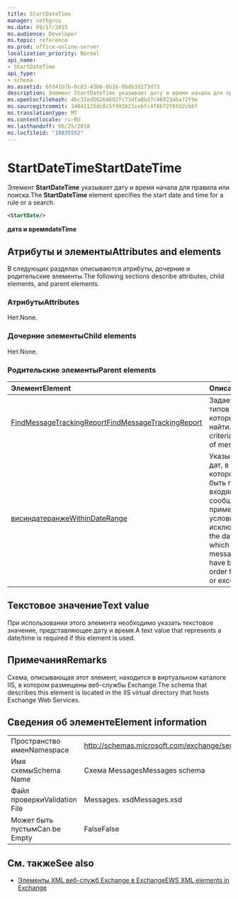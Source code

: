 ```yaml
---
title: StartDateTime
manager: sethgros
ms.date: 09/17/2015
ms.audience: Developer
ms.topic: reference
ms.prod: office-online-server
localization_priority: Normal
api_name:
- StartDateTime
api_type:
- schema
ms.assetid: 6fd41b7b-6c83-43b6-8b16-0bdb3d173d73
description: Элемент StartDateTime указывает дату и время начала для правила или поиска.
ms.openlocfilehash: 4bc32ed5626d692fc73dfa8bd7c46923aba72f9e
ms.sourcegitcommit: 34041125dc8c5f993b21cebfc4f8b72f0fd2cb6f
ms.translationtype: MT
ms.contentlocale: ru-RU
ms.lasthandoff: 06/25/2018
ms.locfileid: "19835552"
---
```

# <a name="startdatetime"></a><span data-ttu-id="22f46-103">StartDateTime</span><span class="sxs-lookup"><span data-stu-id="22f46-103">StartDateTime</span></span>

<span data-ttu-id="22f46-104">Элемент **StartDateTime** указывает дату и время начала для правила или поиска.</span><span class="sxs-lookup"><span data-stu-id="22f46-104">The **StartDateTime** element specifies the start date and time for a rule or a search.</span></span> 
  
```XML
<StartDate/>
```

<span data-ttu-id="22f46-105">**дата и время**</span><span class="sxs-lookup"><span data-stu-id="22f46-105">**dateTime**</span></span>

## <a name="attributes-and-elements"></a><span data-ttu-id="22f46-106">Атрибуты и элементы</span><span class="sxs-lookup"><span data-stu-id="22f46-106">Attributes and elements</span></span>

<span data-ttu-id="22f46-107">В следующих разделах описываются атрибуты, дочерние и родительские элементы.</span><span class="sxs-lookup"><span data-stu-id="22f46-107">The following sections describe attributes, child elements, and parent elements.</span></span>
  
### <a name="attributes"></a><span data-ttu-id="22f46-108">Атрибуты</span><span class="sxs-lookup"><span data-stu-id="22f46-108">Attributes</span></span>

<span data-ttu-id="22f46-109">Нет.</span><span class="sxs-lookup"><span data-stu-id="22f46-109">None.</span></span>
  
### <a name="child-elements"></a><span data-ttu-id="22f46-110">Дочерние элементы</span><span class="sxs-lookup"><span data-stu-id="22f46-110">Child elements</span></span>

<span data-ttu-id="22f46-111">Нет.</span><span class="sxs-lookup"><span data-stu-id="22f46-111">None.</span></span>
  
### <a name="parent-elements"></a><span data-ttu-id="22f46-112">Родительские элементы</span><span class="sxs-lookup"><span data-stu-id="22f46-112">Parent elements</span></span>

|<span data-ttu-id="22f46-113">**Элемент**</span><span class="sxs-lookup"><span data-stu-id="22f46-113">**Element**</span></span>|<span data-ttu-id="22f46-114">**Описание**</span><span class="sxs-lookup"><span data-stu-id="22f46-114">**Description**</span></span>|
|:-----|:-----|
|[<span data-ttu-id="22f46-115">FindMessageTrackingReport</span><span class="sxs-lookup"><span data-stu-id="22f46-115">FindMessageTrackingReport</span></span>](findmessagetrackingreport.md) <br/> |<span data-ttu-id="22f46-116">Задает условия для типов сообщений, которые требуется найти.</span><span class="sxs-lookup"><span data-stu-id="22f46-116">Specifies criteria for the types of messages to find.</span></span>  <br/> |
|[<span data-ttu-id="22f46-117">висиндатеранже</span><span class="sxs-lookup"><span data-stu-id="22f46-117">WithinDateRange</span></span>](withindaterange.md) <br/> |<span data-ttu-id="22f46-118">Указывает диапазон дат, в течение которого должны быть получены входящие сообщения, чтобы применялось условие или исключение.</span><span class="sxs-lookup"><span data-stu-id="22f46-118">Specifies the date range within which incoming messages have to have been received in order for the condition or exception to apply.</span></span>  <br/> |
   
## <a name="text-value"></a><span data-ttu-id="22f46-119">Текстовое значение</span><span class="sxs-lookup"><span data-stu-id="22f46-119">Text value</span></span>

 <span data-ttu-id="22f46-120">При использовании этого элемента необходимо указать текстовое значение, представляющее дату и время.</span><span class="sxs-lookup"><span data-stu-id="22f46-120">A text value that represents a date/time is required if this element is used.</span></span> 
  
## <a name="remarks"></a><span data-ttu-id="22f46-121">Примечания</span><span class="sxs-lookup"><span data-stu-id="22f46-121">Remarks</span></span>

<span data-ttu-id="22f46-122">Схема, описывающая этот элемент, находится в виртуальном каталоге IIS, в котором размещены веб-службы Exchange.</span><span class="sxs-lookup"><span data-stu-id="22f46-122">The schema that describes this element is located in the IIS virtual directory that hosts Exchange Web Services.</span></span>
  
## <a name="element-information"></a><span data-ttu-id="22f46-123">Сведения об элементе</span><span class="sxs-lookup"><span data-stu-id="22f46-123">Element information</span></span>

|||
|:-----|:-----|
|<span data-ttu-id="22f46-124">Пространство имен</span><span class="sxs-lookup"><span data-stu-id="22f46-124">Namespace</span></span>  <br/> |http://schemas.microsoft.com/exchange/services/2006/messages  <br/> |
|<span data-ttu-id="22f46-125">Имя схемы</span><span class="sxs-lookup"><span data-stu-id="22f46-125">Schema Name</span></span>  <br/> |<span data-ttu-id="22f46-126">Схема Messages</span><span class="sxs-lookup"><span data-stu-id="22f46-126">Messages schema</span></span>  <br/> |
|<span data-ttu-id="22f46-127">Файл проверки</span><span class="sxs-lookup"><span data-stu-id="22f46-127">Validation File</span></span>  <br/> |<span data-ttu-id="22f46-128">Messages. xsd</span><span class="sxs-lookup"><span data-stu-id="22f46-128">Messages.xsd</span></span>  <br/> |
|<span data-ttu-id="22f46-129">Может быть пустым</span><span class="sxs-lookup"><span data-stu-id="22f46-129">Can be Empty</span></span>  <br/> |<span data-ttu-id="22f46-130">False</span><span class="sxs-lookup"><span data-stu-id="22f46-130">False</span></span>  <br/> |
   
## <a name="see-also"></a><span data-ttu-id="22f46-131">См. также</span><span class="sxs-lookup"><span data-stu-id="22f46-131">See also</span></span>

- [<span data-ttu-id="22f46-132">Элементы XML веб-служб Exchange в Exchange</span><span class="sxs-lookup"><span data-stu-id="22f46-132">EWS XML elements in Exchange</span></span>](ews-xml-elements-in-exchange.md)

